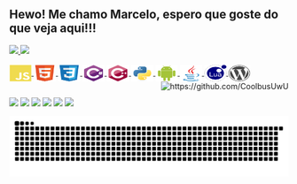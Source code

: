 ## Hewo! Me chamo Marcelo, espero que goste do que veja aqui!!! 
 <div>
  <a href="https://github.com/CoolbusUwU">
  <img height="180em" src="https://github-readme-stats.vercel.app/api?username=CoolbusUwU&show_icons=true&theme=bear&include_all_commits=true&count_private=true"/>
  <img height="180em" src="https://github-readme-stats.vercel.app/api/top-langs/?username=CoolbusUwU&layout=compact&langs_count=7&theme=bear"/>
</div>
<div style="display: inline_block"><br>
  <img align="center" alt="https://github.com/CoolbusUwU" height="30" width="40" src="https://raw.githubusercontent.com/devicons/devicon/master/icons/javascript/javascript-plain.svg">
  <img align="center" alt="https://github.com/CoolbusUwU" height="30" width="40" src="https://raw.githubusercontent.com/devicons/devicon/master/icons/html5/html5-original.svg">
  <img align="center" alt="https://github.com/CoolbusUwU" height="30" width="40" src="https://raw.githubusercontent.com/devicons/devicon/master/icons/css3/css3-original.svg">
  <img align="center" alt="https://github.com/CoolbusUwU" height="30" width="40" src="https://raw.githubusercontent.com/devicons/devicon/master/icons/csharp/csharp-original.svg">
  <img align="center" alt="https://github.com/CoolbusUwU" height="30" width="40" src="https://raw.githubusercontent.com/devicons/devicon/master/icons/cplusplus/cplusplus-original.svg">
  <img align="center" alt="https://github.com/CoolbusUwU" height="30" width="40" src="https://raw.githubusercontent.com/devicons/devicon/master/icons/python/python-original.svg">
  <img align="center" alt="https://github.com/CoolbusUwU" height="30" width="40" src="https://raw.githubusercontent.com/devicons/devicon/master/icons/android/android-plain.svg">
  <img align="center" alt="https://github.com/CoolbusUwU" height="30" width="40" src="https://raw.githubusercontent.com/devicons/devicon/master/icons/java/java-original.svg">
  <img align="center" alt="https://github.com/CoolbusUwU" height="30" width="40" src="https://raw.githubusercontent.com/devicons/devicon/master/icons/lua/lua-original-wordmark.svg">
  <img align="center" alt="https://github.com/CoolbusUwU" height="30" width="40" src="https://raw.githubusercontent.com/devicons/devicon/master/icons/wordpress/wordpress-plain.svg">
  <img align="right" alt="https://github.com/CoolbusUwU" src="https://cdn.discordapp.com/attachments/753466762560929862/879579056457252914/marcy_2.png">
</div>  
    
  ##
 
 <div> 
  <a href="https://discord.gg/qsdJ8zqX52" target="_blank"><img src="https://img.shields.io/badge/Discord-7289DA?style=for-the-badge&logo=discord&logoColor=white" target="_blank"></a>  
  <a href="https://www.instagram.com/marceloo_cc/" target="_blank"><img src="https://img.shields.io/badge/-Instagram-%23E4405F?style=for-the-badge&logo=instagram&logoColor=white" target="_blank"></a>
 	<a href="https://www.twitch.tv/coolbusxd" target="_blank"><img src="https://img.shields.io/badge/Twitch-9146FF?style=for-the-badge&logo=twitch&logoColor=white" target="_blank"></a>
  <a href = "mailto:marcelocarloscustodio.mcc@gmail.com"><img src="https://img.shields.io/badge/-Gmail-%23333?style=for-the-badge&logo=gmail&logoColor=white" target="_blank"></a>
  <a href = "https://twitter.com/CoolbusXD"><img src="https://img.shields.io/badge/Twitter-1DA1F2?style=for-the-badge&logo=twitter&logoColor=white" target="_blank"></a>
  <a href = "https://t.me/Coolbus_uwu"><img src="https://img.shields.io/badge/Telegram-2CA5E0?style=for-the-badge&logo=telegram&logoColor=white"></a>
 </div> 
   
  ![Snake animation](https://github.com/CoolbusUwU/CoolbusUwU/blob/output/github-contribution-grid-snake.svg)
 
